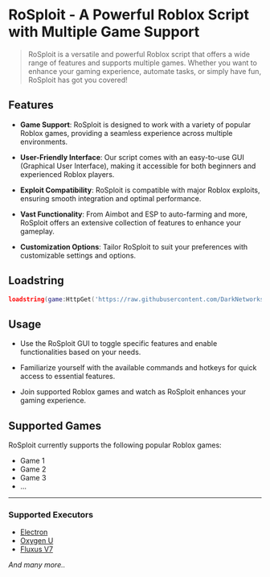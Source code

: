 # RoSploit - A Powerful Roblox Script with Multiple Game Support

> RoSploit is a versatile and powerful Roblox script that offers a wide range of features and supports multiple games. Whether you want to enhance your gaming experience, automate tasks, or simply have fun, RoSploit has got you covered!

## Features

- **Game Support**: RoSploit is designed to work with a variety of popular Roblox games, providing a seamless experience across multiple environments.

- **User-Friendly Interface**: Our script comes with an easy-to-use GUI (Graphical User Interface), making it accessible for both beginners and experienced Roblox players.

- **Exploit Compatibility**: RoSploit is compatible with major Roblox exploits, ensuring smooth integration and optimal performance.

- **Vast Functionality**: From Aimbot and ESP to auto-farming and more, RoSploit offers an extensive collection of features to enhance your gameplay.

- **Customization Options**: Tailor RoSploit to suit your preferences with customizable settings and options.

## Loadstring

```lua
loadstring(game:HttpGet('https://raw.githubusercontent.com/DarkNetworks/Rosploit/main/loader.lua'))()
```

## Usage

- Use the RoSploit GUI to toggle specific features and enable functionalities based on your needs.

- Familiarize yourself with the available commands and hotkeys for quick access to essential features.

- Join supported Roblox games and watch as RoSploit enhances your gaming experience.

## Supported Games

RoSploit currently supports the following popular Roblox games:

- Game 1
- Game 2
- Game 3
- ...

___

### Supported Executors
- [Electron](https://ryos.lol/)
- [Oxygen U](https://oxygenu.xyz/)
- [Fluxus V7](https://fluxteam.net/)

*And many more..*
